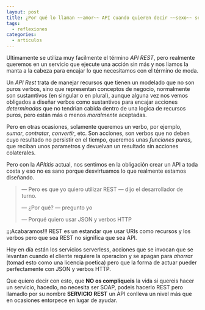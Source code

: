 ```yaml
---
layout: post
title: ¿Por qué lo llaman ~~amor~~ API cuando quieren decir ~~sexo~~ servicio?
tags:
  - reflexiones
categories:
  - articulos
---
```

Ultimamente se utiliza muy facilmente el término _API REST_, pero realmente queremos en un servicio que ejecute una acción sin más y nos liamos la manta a la cabeza para encajar lo que necesitamos con el término de moda.

<!--more-->

Un _API Rest_ trata de manejar recursos que tienen un modelado que no son puros verbos, sino que representan conceptos de negocio, normalmente son sustamtivos (en singular o en plural), aunque alguna vez nos vemos obligados a diseñar verbos como sustantivos para encajar acciones _determinadas_ que no tendrian cabida dentro de una logica de recursos puros, pero están más o menos _moralmente_ aceptadas.

Pero en otras ocasiones, solamente queremos un verbo, por ejemplo, _sumar_, _contratar_, _convertir_, etc. Son acciones, son verbos que no deben cuyo resultado no persistir en el tiempo, queremos unas _funciones puras_, que reciban unos parametros y devuelvan un resultado sin acciones colaterales.

Pero con la _APItitis_ actual, nos sentimos en la obligación crear un API a toda costa y eso no es sano porque desvirtuamos lo que realmente estamos diseñando.

> — Pero es que yo quiero utilizar REST
— dijo el desarrollador de turno.
>
> — ¿Por qué?
— pregunto yo
>
> — Porqué quiero usar JSON y verbos HTTP

¡¡¡Acabaramos!!! REST es un estandar que usar URIs como recursos y los verbos pero que sea REST no significa que sea API.

Hoy en día están los servicios serverless, acciones que se invocan que se levantan cuando el cliente requiere la operacion y se apagan para _ahorrar_ (tomad esto como una licencia poetica) pero que la forma de actuar pueder perfectamente con JSON y verbos HTTP.

Que quiero decir con esto, que **NO os compliqueis** la vida si quereis hacer un servicio, hacedlo, no necesita ser SOAP, podeis hacerlo REST pero llamadlo por su nombre **SERVICIO REST** un API conlleva un nivel más que en ocasiones entorpece en lugar de ayudar.
